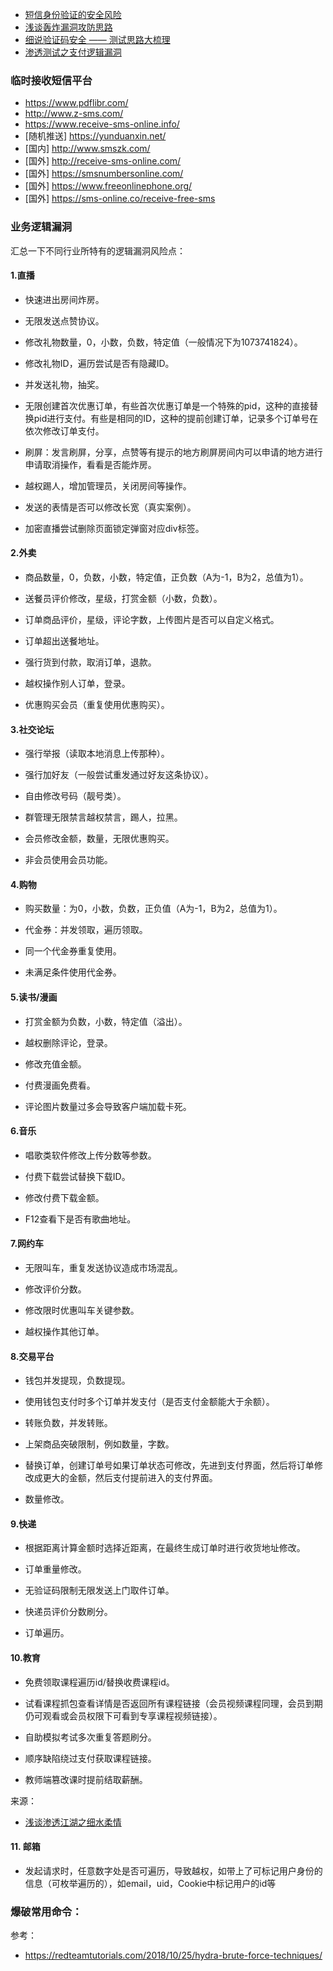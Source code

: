 - [短信身份验证的安全风险](https://mp.weixin.qq.com/s/ZGxuOqZu6ZqUJfENW5q_8A)
- [浅谈轰炸漏洞攻防思路](https://xz.aliyun.com/t/5432)
- [细说验证码安全 —— 测试思路大梳理](https://xz.aliyun.com/t/6029)
- [渗透测试之支付逻辑漏洞](https://mp.weixin.qq.com/s/0p5ZlkV6aRjb5HOFrurOng)


### 临时接收短信平台
- https://www.pdflibr.com/
- http://www.z-sms.com/
- https://www.receive-sms-online.info/
- [随机推送] https://yunduanxin.net/
- [国内] http://www.smszk.com/
- [国外] http://receive-sms-online.com/
- [国外] https://smsnumbersonline.com/
- [国外] https://www.freeonlinephone.org/
- [国外] https://sms-online.co/receive-free-sms


### 业务逻辑漏洞
汇总一下不同行业所特有的逻辑漏洞风险点：

#### 1.直播
- 快速进出房间炸房。

- 无限发送点赞协议。

- 修改礼物数量，0，小数，负数，特定值（一般情况下为1073741824）。

- 修改礼物ID，遍历尝试是否有隐藏ID。

- 并发送礼物，抽奖。

- 无限创建首次优惠订单，有些首次优惠订单是一个特殊的pid，这种的直接替换pid进行支付。有些是相同的ID，这种的提前创建订单，记录多个订单号在依次修改订单支付。

- 刷屏：发言刷屏，分享，点赞等有提示的地方刷屏房间内可以申请的地方进行申请取消操作，看看是否能炸房。

- 越权踢人，增加管理员，关闭房间等操作。

- 发送的表情是否可以修改长宽（真实案例）。

- 加密直播尝试删除页面锁定弹窗对应div标签。

#### 2.外卖
- 商品数量，0，负数，小数，特定值，正负数（A为-1，B为2，总值为1）。

- 送餐员评价修改，星级，打赏金额（小数，负数）。

- 订单商品评价，星级，评论字数，上传图片是否可以自定义格式。

- 订单超出送餐地址。

- 强行货到付款，取消订单，退款。

- 越权操作别人订单，登录。

- 优惠购买会员（重复使用优惠购买）。

#### 3.社交论坛
- 强行举报（读取本地消息上传那种）。

- 强行加好友（一般尝试重发通过好友这条协议）。

- 自由修改号码（靓号类）。

- 群管理无限禁言越权禁言，踢人，拉黑。

- 会员修改金额，数量，无限优惠购买。

- 非会员使用会员功能。

#### 4.购物
- 购买数量：为0，小数，负数，正负值（A为-1，B为2，总值为1）。

- 代金券：并发领取，遍历领取。

- 同一个代金券重复使用。

- 未满足条件使用代金券。

#### 5.读书/漫画
- 打赏金额为负数，小数，特定值（溢出）。

- 越权删除评论，登录。

- 修改充值金额。

- 付费漫画免费看。

- 评论图片数量过多会导致客户端加载卡死。

#### 6.音乐
- 唱歌类软件修改上传分数等参数。

- 付费下载尝试替换下载ID。

- 修改付费下载金额。

- F12查看下是否有歌曲地址。

#### 7.网约车
- 无限叫车，重复发送协议造成市场混乱。

- 修改评价分数。

- 修改限时优惠叫车关键参数。

- 越权操作其他订单。

#### 8.交易平台
- 钱包并发提现，负数提现。

- 使用钱包支付时多个订单并发支付（是否支付金额能大于余额）。

- 转账负数，并发转账。

- 上架商品突破限制，例如数量，字数。

- 替换订单，创建订单号如果订单状态可修改，先进到支付界面，然后将订单修改成更大的金额，然后支付提前进入的支付界面。

- 数量修改。

#### 9.快递
- 根据距离计算金额时选择近距离，在最终生成订单时进行收货地址修改。

- 订单重量修改。

- 无验证码限制无限发送上门取件订单。

- 快递员评价分数刷分。

- 订单遍历。

#### 10.教育
- 免费领取课程遍历id/替换收费课程id。

- 试看课程抓包查看详情是否返回所有课程链接（会员视频课程同理，会员到期仍可观看或会员权限下可看到专享课程视频链接）。

- 自助模拟考试多次重复答题刷分。

- 顺序缺陷绕过支付获取课程链接。

- 教师端篡改课时提前结取薪酬。

来源：
- [浅谈渗透江湖之细水柔情](https://mp.weixin.qq.com/s/GCTPZ4IZlih7plHowoYADQ)


#### 11. 邮箱

- 发起请求时，任意数字处是否可遍历，导致越权，如带上了可标记用户身份的信息（可枚举遍历的），如email，uid，Cookie中标记用户的id等

### 爆破常用命令：
参考：
- https://redteamtutorials.com/2018/10/25/hydra-brute-force-techniques/
